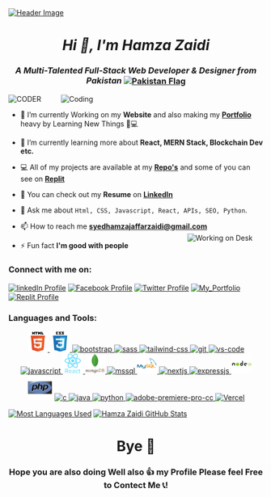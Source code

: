 <a href="https://github.com/HamzaZaidiX/HamzaZaidiX/"><img src="https://i.ibb.co/jWVn8DP/banner.png" alt="Header Image" align="center" width="1000" height="300"/></a>

<h1 align="center"><i>Hi 👋, I'm Hamza Zaidi</i></h1>
<h3 align="center"><i>A Multi-Talented Full-Stack Web Developer & Designer from <b>Pakistan</b></i> <a href="https://en.wikipedia.org/wiki/Pakistan"><img align="center" src="https://cdn.worldvectorlogo.com/logos/pakstan.svg" alt="Pakistan Flag" height="40" width="40" /></a></h3>
<a href="https://hamza-zaidi-portfolio-shjz.vercel.app/" target="blank"><img align="right" alt="Coding" width="400" src="https://miro.medium.com/max/680/0*7Q3yvSIv_t0ioJ-Z.gif"/></a>
<p align="left"> <img src="https://komarev.com/ghpvc/?username=HamzaZaidiX&label=Profile%20repositories%20followers%20views&color=b60e21&theme=compact" alt="CODER" /> </p>

- 🔭 I’m currently Working on my **Website** and also making my [**Portfolio**](https://hamza-zaidi-portfolio-shjz.vercel.app/) heavy by Learning New Things 📄💻 

- 🌱 I’m currently learning more about **React, MERN Stack, Blockchain Dev etc.**

- 💻 All of my projects are available at my [**Repo's**](https://github.com/HamzaZaidiX) and some of you can see on [**Replit**](https://replit.com/@HamzaJaffar)

- 📝 You can check out my **Resume** on [**LinkedIn**](https://www.linkedin.com/resume-builder/urn:li:fs_memberResume:14015425/?edit=false)

- 💬 Ask me about `Html, CSS, Javascript, React, APIs, SEO, Python`.

- 📫 How to reach me <a href="mailto=syedhamzajaffarzaidi@gmail.com" target="blank"><b>syedhamzajaffarzaidi@gmail.com</b></a>
<a href="https://github.com/HamzaZaidiX" target="blank"><img align="right" width="150" src="https://cdn.syncfusion.com/content/images/common/popup/bolddesk-popup-animation.svg" alt="Working on Desk"/></a>
- ⚡ Fun fact **I'm good with people**

<h3 align="left">Connect with me on:</h3>
<p align="left">
<a href="https://www.linkedin.com/in/shjz/" target="blank"><img align="center" src="https://raw.githubusercontent.com/rahuldkjain/github-profile-readme-generator/master/src/images/icons/Social/linked-in-alt.svg" alt="linkedIn Profile" height="30" width="40" /></a>
<a href="https://www.facebook.com/HamzaZaidi.123X/" target="blank"><img align="center" src="https://raw.githubusercontent.com/rahuldkjain/github-profile-readme-generator/master/src/images/icons/Social/facebook.svg" alt="Facebook Profile" height="30" width="40" /></a>
<a href="https://twitter.com/syedhamzajaffa2" target="blank"><img align="center" src="https://cdn.worldvectorlogo.com/logos/twitter-6.svg" alt="Twitter Profile" height="30" width="40"/></a>
 <a href="https://hamza-zaidi-portfolio-shjz.vercel.app/" target="blank"><img align="center" src ="https://i.ibb.co/GFMcSJF/www.png" alt="My_Portfolio" width="40" height="40"/></a>
<a href="https://replit.com/@HamzaJaffar" target="blank"><img align="center" src="https://www.vectorlogo.zone/logos/replit/replit-icon.svg" alt="Replit Profile" height="30" width="30" /></a> 
</p>

<h3 align="left">Languages and Tools:</h3>
<p align="center">
<a href="https://www.w3.org/html/" target="_blank" rel="noreferrer"> <img src="https://raw.githubusercontent.com/devicons/devicon/master/icons/html5/html5-original-wordmark.svg" alt="html5" width="40" height="40"/> </a> 
<a href="https://www.w3schools.com/css/" target="_blank" rel="noreferrer"> <img src="https://raw.githubusercontent.com/devicons/devicon/master/icons/css3/css3-original-wordmark.svg" alt="css3" width="40" height="40"/> </a> 
<a href="https://getbootstrap.com" target="_blank" rel="noreferrer"> <img src="https://cdn.worldvectorlogo.com/logos/bootstrap-4.svg" alt="bootstrap" width="40" height="40"/> </a> 
<a href="https://www.w3schools.com/sass/" target="_blank" rel="noreferrer"> <img src="https://cdn.worldvectorlogo.com/logos/sass-1.svg" alt="sass" width="40" height="40"/> </a> 
<a href="https://tailwindcss.com/" target="_blank" rel="noreferrer"> <img src="https://tailwindcss.com/_next/static/media/tailwindcss-mark.79614a5f61617ba49a0891494521226b.svg" alt="tailwind-css" width="40" height="40"/> </a> 
<a href="https://git-scm.com/" target="_blank" rel="noreferrer"> <img src="https://www.vectorlogo.zone/logos/git-scm/git-scm-icon.svg" alt="git" width="40" height="40"/> </a> 
<a href="https://code.visualstudio.com/" target="_blank" rel="noreferrer"> <img src="https://cdn.worldvectorlogo.com/logos/visual-studio-code-1.svg" alt="vs-code" width="40" height="40"/> </a> 
<a href="https://developer.mozilla.org/en-US/docs/Web/JavaScript" target="_blank" rel="noreferrer"> <img src="https://cdn.worldvectorlogo.com/logos/nodejs-icon.svg" alt="javascript" width="50" height="50"/> </a> 
<a href="https://reactjs.org/" target="_blank" rel="noreferrer"> <img src="https://raw.githubusercontent.com/devicons/devicon/master/icons/react/react-original-wordmark.svg" alt="react" width="40" height="40"/> </a> 
<a href="https://www.mongodb.com/" target="_blank" rel="noreferrer"> <img src="https://raw.githubusercontent.com/devicons/devicon/master/icons/mongodb/mongodb-original-wordmark.svg" alt="mongodb" width="40" height="40"/> </a> 
<a href="https://www.microsoft.com/en-us/sql-server" target="_blank" rel="noreferrer"> <img src="https://www.svgrepo.com/show/303229/microsoft-sql-server-logo.svg" alt="mssql" width="40" height="40"/> </a> 
<a href="https://www.mysql.com/" target="_blank" rel="noreferrer"> <img src="https://raw.githubusercontent.com/devicons/devicon/master/icons/mysql/mysql-original-wordmark.svg" alt="mysql" width="40" height="40"/> </a> 
<a href="https://nextjs.org/" target="_blank" rel="noreferrer"> <img src="https://cdn.worldvectorlogo.com/logos/nextjs-2.svg" alt="nextjs" width="40" height="40"/> </a> <a href="https://expressjs.com/" target="_blank" rel="noreferrer"> <img src="https://cdn.worldvectorlogo.com/logos/express-109.svg" alt="expressjs" width="40" height="40"/> </a> 
<a href="https://nodejs.org" target="_blank" rel="noreferrer"> <img src="https://raw.githubusercontent.com/devicons/devicon/master/icons/nodejs/nodejs-original-wordmark.svg" alt="nodejs" width="40" height="40"/> </a> <img src="https://raw.githubusercontent.com/devicons/devicon/master/icons/php/php-original.svg" alt="php" width="50" height="50"/> </a> 
<a href="https://simple.wikipedia.org/wiki/C_%28programming_language%29" target="_blank" rel="noreferrer"> <img src="https://cdn.worldvectorlogo.com/logos/c-1.svg" alt="c" width="40" height="40"/> </a> 
<a href="https://www.java.com/en/" target="_blank" rel="noreferrer"> <img src="https://cdn.worldvectorlogo.com/logos/java-4.svg" alt="java" width="40" height="40"/> </a> 
<a href="https://www.python.org/" target="_blank" rel="noreferrer"> <img src="https://cdn.worldvectorlogo.com/logos/python-4.svg" alt="python" width="40" height="40"/> </a> 
<a href="https://www.adobe.com/products/premiere.html" target="_blank" rel="noreferrer"> <img src="https://cdn.worldvectorlogo.com/logos/premiere-cc.svg" alt="adobe-premiere-pro-cc" width="40" height="40"/> </a> 
<a href="https://vercel.com/" target="_blank" rel="noreferrer"> <img src="https://nextjs-template.vercel.app/vercel.svg" alt="Vercel" width="50" height="50"/></a>
</p>

<a align="center" href="https://github-readme-stats.vercel.app/api/top-langs/?username=HamzaZaidiX&theme=tokyonight&layout=compact"><img align="center" src="https://github-readme-stats.vercel.app/api/top-langs/?username=HamzaZaidiX&theme=tokyonight&layout=compact" alt="Most Languages Used" /></a>
<a align="center" href="https://github-readme-stats.vercel.app/api?username=HamzaZaidiX&theme=tokyonight&show_icons=true&hide=%22issues%22"><img align="center" src="https://github-readme-stats.vercel.app/api?username=HamzaZaidiX&theme=tokyonight&show_icons=true&hide=%22issues%22" alt="Hamza Zaidi GitHub Stats" /></a>

<h1 align="center">Bye 👋</h1>
<h3 align="center">Hope you are also doing Well also 👍 my Profile Please feel Free to Contect Me 📞!</h3>
